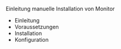 Einleitung manuelle Installation von Monitor

- Einleitung
- Voraussetzungen
- Installation
- Konfiguration